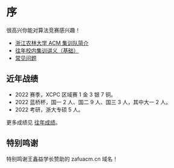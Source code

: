 # 序

很高兴你能对算法竞赛感兴趣！

- [浙江农林大学 ACM 集训队简介](../about/introduction.md)
- [往年校内集训讲义（基础）](./intro.md)
- [常见问题](../about/faq.md)

## 近年战绩

- 2022 赛季，XCPC 区域赛 1 金 3 银 7 铜。
- 2022 蓝桥杯，国一 2 人、国二 9 人、国三 3 人，其中大一 2 人。
- 2022 考研，浙大专硕 5 人。

更多成绩见 [往年成绩](../about/history.md)。

## 特别鸣谢

特别鸣谢王鑫益学长赞助的 zafuacm.cn 域名！
